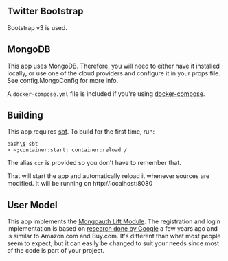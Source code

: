 Twitter Bootstrap
-----------------

Bootstrap v3 is used.

MongoDB
-------

This app uses MongoDB. Therefore, you will need to either have it installed locally, or use one of the cloud providers and configure it in your props file. See config.MongoConfig for more info.

A `docker-compose.yml` file is included if you're using [docker-compose](https://docs.docker.com/compose/).

Building
--------

This app requires [sbt](http://www.scala-sbt.org/). To build for the first time, run:

    bash\$ sbt
    > ~;container:start; container:reload /

The alias `ccr` is provided so you don't have to remember that.

That will start the app and automatically reload it whenever sources are modified. It will be running on http://localhost:8080

User Model
----------

This app implements the [Mongoauth Lift Module](https://github.com/eltimn/lift-mongoauth). The registration and login implementation is based on [research done by Google](http://sites.google.com/site/oauthgoog/UXFedLogin) a few years ago and is similar to Amazon.com and Buy.com. It's different than what most people seem to expect, but it can easily be changed to suit your needs since most of the code is part of your project.
